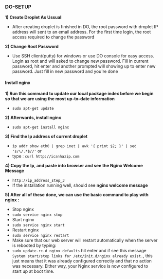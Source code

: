### DO-SETUP

**1) Create Droplet As Ussual**
 - After creating droplet is finished in DO, the root password with droplet IP address will sent to an email address. For the first time login, the root access required to change the password

**2) Change Root Password**
 - Use SSH client(putty) for windows or use DO console for easy access. Login as root and will asked to change new password. Fill in current password, hit enter and another prompted will showing up to enter new password. Just fill in new password and you're done 
 
#### Install nginx
**1) Run this command to update our local package index before we begin so that we are using the most up-to-date information**
 - `sudo apt-get update`
 
**2) Afterwards, install nginx**
 - `sudo apt-get install nginx`
 
**3) Find the Ip address of current droplet**
 - `ip addr show eth0 | grep inet | awk '{ print $2; }' | sed 's/\/.*$//'` or
 - type : `curl http://icanhazip.com`
 
**4) Copy the Ip, and paste into browser and see the Nginx Welcome Message**
 - `http://ip_address_step_3`
 - If the installation running well, should see **nginx welcome message**
 
**5) After all of these done, we can use the basic command to play with nginx :**
  - Stop nginx
   - `sudo service nginx stop`
  - Start nginx
   - `sudo service nginx start`
  - Restart nginx
   - `sudo service nginx restart`
  - Make sure that our web server will restart automatically when the server is rebooted by typing:
   - `sudo update-rc.d nginx defaults` hit enter and if see this message `System start/stop links for /etc/init.d/nginx already exist.`, this just means that it was already configured correctly and that no action was necessary. Either way, your Nginx service is now configured to start up at boot time.
